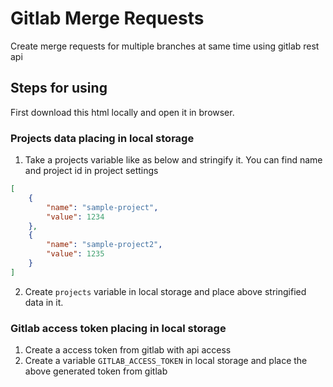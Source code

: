 # Gitlab Merge Requests
Create merge requests for multiple branches at same time using gitlab rest api

## Steps for using
First download this html locally and open it in browser.

### Projects data placing in local storage
1. Take a projects variable like as below and stringify it. You can find name and project id in project settings
```json
[
    {
        "name": "sample-project",
        "value": 1234
    },
    {
        "name": "sample-project2",
        "value": 1235
    }
]
```
2. Create ```projects``` variable in local storage and place above stringified data in it.

### Gitlab access token placing in local storage
1. Create a access token from gitlab with api access
2. Create a variable ```GITLAB_ACCESS_TOKEN``` in local storage and place the above generated token from gitlab
